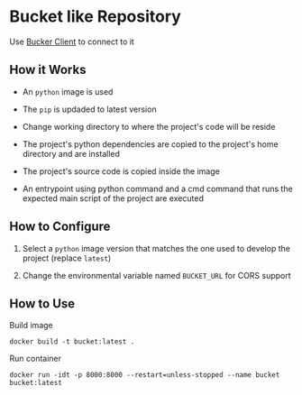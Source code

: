 # Bucket like Repository

Use [Bucker Client](https://github.com/GeorgeGiannopoulos/clients/tree/master/bucket-client) to connect to it

## How it Works

- An `python` image is used

- The `pip` is updaded to latest version

- Change working directory to where the project's code will be reside

- The project's python dependencies are copied to the project's home directory and are installed

- The project's source code is copied inside the image

- An entrypoint using python command and a cmd command that runs the expected main script of the project are executed

## How to Configure

1. Select a `python` image version that matches the one used to develop the project (replace `latest`)

2. Change the environmental variable named `BUCKET_URL` for CORS support

## How to Use

Build image

```shell
docker build -t bucket:latest .
```

Run container

```shell
docker run -idt -p 8000:8000 --restart=unless-stopped --name bucket bucket:latest
```
